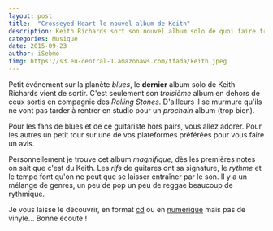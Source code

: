 ```yaml
---
layout: post
title:  "Crosseyed Heart le nouvel album de Keith"
description: Keith Richards sort son nouvel album solo de quoi faire frissonner les adeptes du blues. 
categories: Musique
date: 2015-09-23
author: iSebmo
fimg: https://s3.eu-central-1.amazonaws.com/tfada/keith.jpeg
---
```


Petit événement sur la planète *blues*, le **dernier** album solo de Keith Richards vient de sortir. C'est seulement son *troisième* album en dehors de ceux sortis en compagnie des *Rolling Stones*. D'ailleurs il se murmure qu'ils ne vont pas tarder à rentrer en studio pour un *prochain* album (trop bien). 

Pour les fans de blues et de ce guitariste hors pairs, vous allez adorer. Pour les autres un petit tour sur une de vos plateformes préférées pour vous faire un avis. 

Personnellement je trouve cet album *magnifique*, dès les premières notes on sait que c'est du Keith. Les *rifs* de guitares  ont sa signature, le *rythme* et le tempo font qu'on ne peut que se laisser entraîner par le son. Il y a un mélange de genres, un peu de pop un peu de reggae beaucoup de rythmique. 

Je vous laisse le découvrir, en format [cd][cd] ou en [numérique][mp3] mais pas de vinyle... Bonne écoute !

[cd]: http://www.amazon.fr/dp/B010QDP8CA/?tag=tfadafr-21
[mp3]: http://www.amazon.fr/dp/B011LPJ6IE/?tag=tfadafr-21
